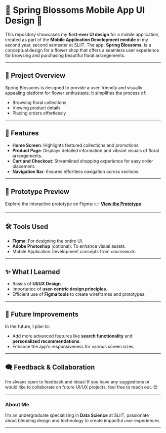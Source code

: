 # 🌸 Spring Blossoms Mobile App UI Design 🌸

This repository showcases my **first-ever UI design** for a mobile application, created as part of the **Mobile Application Development module** in my second year, second semester at SLIIT. The app, **Spring Blossoms**, is a conceptual design for a flower shop that offers a seamless user experience for browsing and purchasing beautiful floral arrangements.

---

## 🎨 **Project Overview**
Spring Blossoms is designed to provide a user-friendly and visually appealing platform for flower enthusiasts. It simplifies the process of:
- Browsing floral collections
- Viewing product details
- Placing orders effortlessly

---

## 📌 **Features**
- **Home Screen**: Highlights featured collections and promotions.
- **Product Page**: Displays detailed information and vibrant visuals of floral arrangements.
- **Cart and Checkout**: Streamlined shopping experience for easy order placement.
- **Navigation Bar**: Ensures effortless navigation across sections.

---

## 🌟 **Prototype Preview**
Explore the interactive prototype on Figma:
👉 **[View the Prototype](https://www.figma.com/design/hBSAaq3iWbxe2IFlH0kcqZ/mobile-app?node-id=4-26&t=MdHEbdxYQ8f7CeDN-1)**

---

## 🛠️ **Tools Used**
- **Figma**: For designing the entire UI.
- **Adobe Photoshop** (optional): To enhance visual assets.
- Mobile Application Development concepts from coursework.

---


## ✨ **What I Learned**
- Basics of **UI/UX Design**.
- Importance of **user-centric design principles**.
- Efficient use of **Figma tools** to create wireframes and prototypes.

---

## 🚀 **Future Improvements**
In the future, I plan to:
- Add more advanced features like **search functionality** and **personalized recommendations**.
- Enhance the app's responsiveness for various screen sizes.

---

## 🗨️ **Feedback & Collaboration**
I’m always open to feedback and ideas! If you have any suggestions or would like to collaborate on future UI/UX projects, feel free to reach out. 😊

---

### About Me
I’m an undergraduate specializing in **Data Science** at SLIIT, passionate about blending design and technology to create impactful user experiences.

---

